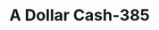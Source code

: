 ---
f_zip-code: 39402
f_state-code: MS
title: A Dollar Cash-385
f_phone: 601-268-1143
f_city-only: Hattiesburg
f_address: 203 S 40th Ave Hattiesburg
f_location-unique-id: '385'
slug: a-dollar-cash-385
updated-on: '2024-05-30T13:46:58.046Z'
created-on: '2024-05-30T13:36:59.803Z'
published-on: '2024-05-30T13:54:32.469Z'
f_city-state: cms/city/hattiesburg-ms.md
f_company: cms/company/a-dollar-cash.md
f_state: cms/state/mississippi.md
layout: '[payday-loan].html'
tags: payday-loan
---